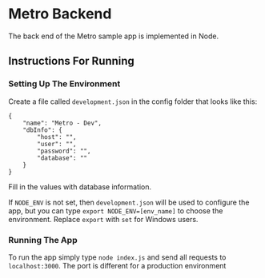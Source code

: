# Metro Backend

The back end of the Metro sample app is implemented in Node.

## Instructions For Running

### Setting Up The Environment

Create a file called `development.json` in the config folder that looks like this:
```
{
    "name": "Metro - Dev",
    "dbInfo": {
        "host": "",
        "user": "",
        "password": "",
        "database": ""
    }
}
```
Fill in the values with database information.    

If `NODE_ENV` is not set, then `development.json` will be used to configure the app,
but you can type `export NODE_ENV=[env_name]` to choose the environment. Replace
`export` with `set` for Windows users.

### Running The App

To run the app simply type `node index.js` and send all requests
to `localhost:3000`. The port is different for a production environment